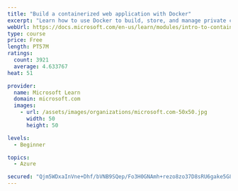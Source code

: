 ```yaml
---
title: "Build a containerized web application with Docker"
excerpt: "Learn how to use Docker to build, store, and manage private container images with the Azure Container Registry."
webUrl: https://docs.microsoft.com/en-us/learn/modules/intro-to-containers/
type: course
price: Free
length: PT57M
ratings:
  count: 3921
  average: 4.633767
heat: 51

provider:
  name: Microsoft Learn
  domain: microsoft.com
  images:
    - url: /assets/images/organizations/microsoft.com-50x50.jpg
      width: 50
      height: 50

levels:
  - Beginner

topics:
  - Azure

secured: "Qjm5WDxaInVne+Dhf/bVNB9SQep/Fo3H0GNAmh+rezo8zo37D8sRU6gake5G8RCHsvW1mrE3Hcwy1kxV8ZJ6tIAQJfReZ/TrFL5HVUosPCiXSpzKuogCC6DYLVBgxi4jTNJTLQS9Cpti0tVu7V2XLGTwP1q+29E9Eaa4tCKRahPLIMsfOinKAN31+dOo4mvH/HD5gAsC9N24AJdjY403DwT6AVWExmDQjpoJ/DEeoThkmUdnVIuBH7P+xndYIGC7APr/+je053GNBspclZitUU5fBRnmCCAxL5v+Bd7XMnLmAdP0PO1U0vS4747diaG+6dDCm2d5s4g5dQGCzgaNd7kahfw8EK1xtrG7TVFxdM/COTyEOSaI3go7JQ3gwOZRjube3S4Ho7Sv3QIaSpk3eY1TcaEUYh02JEmtZRuEq1I=;UHeEn5agzM5SfRCyQs3wdg=="
---
```


